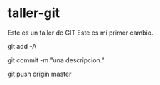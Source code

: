 # taller-git
Este es un taller de GIT
Este es mi primer cambio.


git add -A

git commit -m "una descripcion."

git push origin master